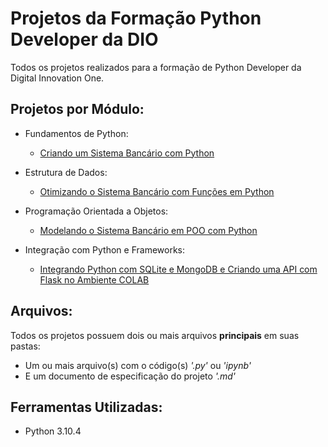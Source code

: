 # Projetos da Formação Python Developer da DIO

Todos os projetos realizados para a formação de Python Developer da Digital Innovation One.

## Projetos por Módulo:

- Fundamentos de Python:  
  - [Criando um Sistema Bancário com Python](https://github.com/bccalegari/python_developer_dio/tree/main/Fundamentos%20de%20Python)
  
- Estrutura de Dados:  
  - [Otimizando o Sistema Bancário com Funções em Python](https://github.com/bccalegari/python_developer_dio/tree/main/Estrutura%20de%20Dados)

- Programação Orientada a Objetos:  
  - [Modelando o Sistema Bancário em POO com Python](https://github.com/bccalegari/python_developer_dio/tree/main/Programa%C3%A7%C3%A3o%20Orientada%20a%20Objetos)

- Integração com Python e Frameworks:  
  - [Integrando Python com SQLite e MongoDB e Criando uma API com Flask no Ambiente COLAB](https://github.com/bccalegari/python_developer_dio/tree/main/Integra%C3%A7%C3%A3o%20com%20Python%20e%20Frameworks)

## Arquivos:

Todos os projetos possuem dois ou mais arquivos **principais** em suas pastas:
  - Um ou mais arquivo(s) com o código(s) *'.py'* ou *'ipynb'*
  - E um documento de especificação do projeto *'.md'*

## Ferramentas Utilizadas:

- Python 3.10.4
